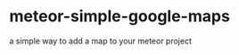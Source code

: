 meteor-simple-google-maps
=========================

a simple way to add a map to your meteor project
